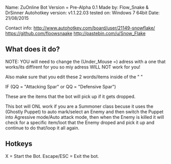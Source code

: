 Name: ZuOnline Bot
Version = Pre-Alpha 0.1
Made by: Flow_Snake & DrSinner
Autohotkey version: v1.1.22.03
tested on: Windows 7 64bit
Date: 21/08/2015

Contact info:
http://www.autohotkey.com/board/user/21149-snowflake/
https://github.com/floowsnaake
http://pastebin.com/u/Snow_Flake

What does it do?
----------------------

NOTE: YOU will need to change the (Under_Mouse =) adress with a one that works/its diffirent for you so miy adress WILL NOT work for you!

Also make sure that you edit these 2 words/items inside of the " " 

IF (QQ = "Attacking Spar" or QQ = "Defensive Spar")

These are the items that the bot will pick up if it gets dropped.

This bot will ONL work if you are a Summoner class becuse it uses the (Ghostly Puppet) to auto mark/select an Enemy and then switch the Puppet into Agressive mode/Auto attack mode, then when the Enemy is killed it will check for a specific item/loot that the Enemy droped and pick it up and continue to do that/loop it all again.

Hotkeys
----------
X = Start the Bot.
Escape/ESC = Exit the bot.
